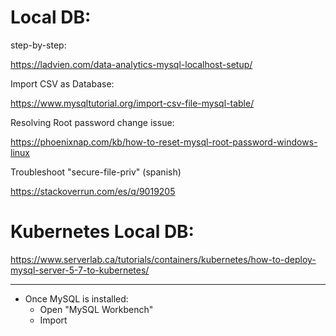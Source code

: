 # Local DB:

step-by-step: 

https://ladvien.com/data-analytics-mysql-localhost-setup/

Import CSV as Database:

https://www.mysqltutorial.org/import-csv-file-mysql-table/

Resolving Root password change issue:

https://phoenixnap.com/kb/how-to-reset-mysql-root-password-windows-linux

Troubleshoot "secure-file-priv" (spanish)

https://stackoverrun.com/es/q/9019205

# Kubernetes Local DB:

https://www.serverlab.ca/tutorials/containers/kubernetes/how-to-deploy-mysql-server-5-7-to-kubernetes/

_________


- Once MySQL is installed:
  - Open "MySQL Workbench"
  - Import 
